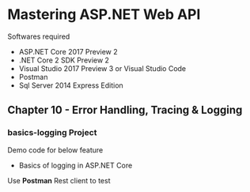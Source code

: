 # Mastering ASP.NET Web API

Softwares required

* ASP.NET Core 2017 Preview 2
* .NET Core 2 SDK Preview 2
* Visual Studio 2017 Preview 3 or Visual Studio Code
* Postman
* Sql Server 2014 Express Edition

## Chapter 10 - Error Handling, Tracing & Logging

### basics-logging Project

Demo code for below feature

* Basics of logging in ASP.NET Core



Use **Postman** Rest client to test
